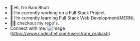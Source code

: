 - 👋 Hi, I’m Rani Bhuti
- 👀 I’m currently working on a Full Stack Project.
- 🌱 I’m currently learning Full Stack Web Development(MERN).
- 👨‍💻 checkout my repo's.
- Connect with me:
![image](https://user-images.githubusercontent.com/68438670/203854380-3893f049-9a47-4636-b0af-5254ada7a83b.png)(https://www.codechef.com/users/rani_prakash)


<!---
raniprakash/raniprakash is a ✨ special ✨ repository because its `README.md` (this file) appears on your GitHub profile.
You can click the Preview link to take a look at your changes.
--->
